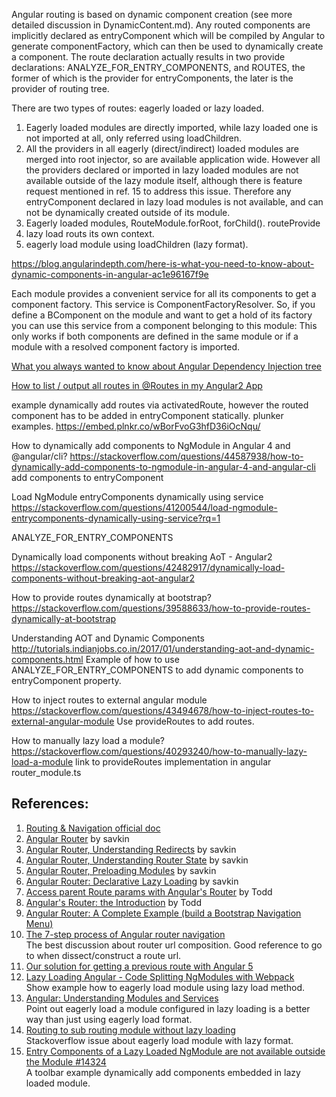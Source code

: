 
Angular routing is based on dynamic component creation (see more detailed discussion in DynamicContent.md). Any routed components are implicitly declared as entryComponent which will be compiled by Angular to generate componentFactory, which can then be used to dynamically create a component. The route declaration actually results in two provide declarations: ANALYZE_FOR_ENTRY_COMPONENTS, and ROUTES, the former of which is the provider for entryComponents, the later is the provider of routing tree.

There are two types of routes: eagerly loaded or lazy loaded.

1. Eagerly loaded modules are directly imported, while lazy loaded one is not imported at all, only referred using loadChildren.
2. All the providers in all eagerly (direct/indirect) loaded modules are merged into root injector, so are available application wide. However all the providers declared or imported in lazy loaded modules are not available outside of the lazy module itself, although there is feature request mentioned in ref. 15 to address this issue. Therefore any entryComponent declared in lazy load modules is not available, and can not be dynamically created outside of its module.
3. Eagerly loaded modules, RouteModule.forRoot, forChild(). routeProvide
4. lazy load routs its own context.
5. eagerly load module using loadChildren (lazy format).

https://blog.angularindepth.com/here-is-what-you-need-to-know-about-dynamic-components-in-angular-ac1e96167f9e

Each module provides a convenient service for all its components to get a component factory. This service is ComponentFactoryResolver. So, if you define a BComponent on the module and want to get a hold of its factory you can use this service from a component belonging to this module:
This only works if both components are defined in the same module or if a module with a resolved component factory is imported.

[What you always wanted to know about Angular Dependency Injection tree](https://blog.angularindepth.com/angular-dependency-injection-and-tree-shakeable-tokens-4588a8f70d5d)

[How to list / output all routes in @Routes in my Angular2 App](https://stackoverflow.com/questions/37569936/how-to-list-output-all-routes-in-routes-in-my-angular2-app)

example dynamically add routes via activatedRoute, however the routed component has to be added in entryComponent statically. plunker examples.
https://embed.plnkr.co/wBorFvoG3hfD36iOcNqu/

How to dynamically add components to NgModule in Angular 4 and @angular/cli?
https://stackoverflow.com/questions/44587938/how-to-dynamically-add-components-to-ngmodule-in-angular-4-and-angular-cli
add components to entryComponent

Load NgModule entryComponents dynamically using service
https://stackoverflow.com/questions/41200544/load-ngmodule-entrycomponents-dynamically-using-service?rq=1

ANALYZE_FOR_ENTRY_COMPONENTS 

Dynamically load components without breaking AoT - Angular2
https://stackoverflow.com/questions/42482917/dynamically-load-components-without-breaking-aot-angular2

How to provide routes dynamically at bootstrap?
https://stackoverflow.com/questions/39588633/how-to-provide-routes-dynamically-at-bootstrap

Understanding AOT and Dynamic Components
http://tutorials.indianjobs.co.in/2017/01/understanding-aot-and-dynamic-components.html
Example of how to use ANALYZE_FOR_ENTRY_COMPONENTS to add dynamic components to entryComponent property.

How to inject routes to external angular module
https://stackoverflow.com/questions/43494678/how-to-inject-routes-to-external-angular-module
Use provideRoutes to add routes.

How to manually lazy load a module?
https://stackoverflow.com/questions/40293240/how-to-manually-lazy-load-a-module
link to provideRoutes implementation in angular router_module.ts

## **References**:
1. [Routing & Navigation official doc](https://angular.io/guide/router)  
2. [Angular Router](https://vsavkin.com/angular-2-router-d9e30599f9ea) by savkin  
3. [Angular Router, Understanding Redirects](https://vsavkin.com/angular-router-understanding-redirects-2826177761fc) by savkin  
4. [Angular Router, Understanding Router State](https://vsavkin.com/angular-router-understanding-router-state-7b5b95a12eab) by savkin  
5. [Angular Router, Preloading Modules](https://vsavkin.com/angular-router-preloading-modules-ba3c75e424cb)  by savkin  
6. [Angular Router: Declarative Lazy Loading](https://vsavkin.com/angular-router-declarative-lazy-loading-7071d1f203ee) by savkin  
7. [Access parent Route params with Angular's Router](https://toddmotto.com/angular-parent-routing-params) by Todd  
8. [Angular's Router: the Introduction](https://toddmotto.com/angular-component-router) by Todd  
9. [Angular Router: A Complete Example (build a Bootstrap Navigation Menu)](https://blog.angular-university.io/angular-2-router-nested-routes-and-nested-auxiliary-routes-build-a-menu-navigation-system/)  
10. [The 7-step process of Angular router navigation](https://www.jvandemo.com/the-7-step-process-of-angular-router-navigation/?utm_source=mybridge&utm_medium=blog&utm_campaign=read_more)   
The best discussion about router url composition. Good reference to go to when dissect/construct a route url.
11. [Our solution for getting a previous route with Angular 5](https://blog.hackages.io/our-solution-to-get-a-previous-route-with-angular-5-601c16621cf0)  
12. [Lazy Loading Angular - Code Splitting NgModules with Webpack](https://toddmotto.com/lazy-loading-angular-code-splitting-webpack)  
Show example how to eagerly load module using lazy load method.
13. [Angular: Understanding Modules and Services](https://medium.com/@michelestieven/organizing-angular-applications-f0510761d65a)  
Point out eagerly load a module configured in lazy loading is a better way than just using eagerly load format.
14. [Routing to sub routing module without lazy loading](https://stackoverflow.com/questions/45447069/routing-to-sub-routing-module-without-lazy-loading)  
Stackoverflow issue about eagerly load module with lazy format.  
15. [Entry Components of a Lazy Loaded NgModule are not available outside the Module #14324](https://github.com/angular/angular/issues/14324)  
A toolbar example dynamically add components embedded in lazy loaded module.


